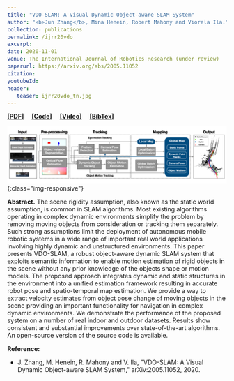 ```yaml
---
title: "VDO-SLAM: A Visual Dynamic Object-aware SLAM System"
author: "<b>Jun Zhang</b>, Mina Henein, Robert Mahony and Viorela Ila."
collection: publications
permalink: /ijrr20vdo
excerpt: 
date: 2020-11-01
venue: The International Journal of Robotics Research (under review)
paperurl: https://arxiv.org/abs/2005.11052
citation: 
youtubeId: 
header:
   teaser: ijrr20vdo_tn.jpg
---
```


<a href="https://arxiv.org/pdf/2005.11052.pdf" target="_blank"><b>[PDF]</b></a>&emsp;
<a href="https://github.com/halajun/VDO_SLAM" target="_blank"><b>[Code]</b></a>&emsp;
<a href="https://drive.google.com/file/d/1PbL4KiJ3sUhxyJSQPZmRP6mgi9dIC0iu/view" target="_blank"><b>[Video]</b></a>&emsp;
<a href="https://halajun.github.io/files/zhang20vdoslam.txt" target="_blank"><b>[BibTex]</b></a>

![firenet_banner](/images/banners/ijrr20vdo.png){:class="img-responsive"}

<b>Abstract.</b> 
The scene rigidity assumption, also known as the static world assumption, is common in SLAM algorithms. Most existing algorithms operating in complex dynamic environments simplify the problem by removing moving objects from consideration or tracking them separately. Such strong assumptions limit the deployment of autonomous mobile robotic systems in a wide range of important real world applications involving highly dynamic and unstructured environments. This paper presents VDO-SLAM, a robust object-aware dynamic SLAM system that exploits semantic information to enable motion estimation of rigid objects in the scene without any prior knowledge of the objects shape or motion models. The proposed approach integrates dynamic and static structures in the environment into a unified estimation framework resulting in accurate robot pose and spatio-temporal map estimation. We provide a way to extract velocity estimates from object pose change of moving objects in the scene providing an important functionality for navigation in complex dynamic environments. We demonstrate the performance of the proposed system on a number of real indoor and outdoor datasets. Results show consistent and substantial improvements over state-of-the-art algorithms. An open-source version of the source code is available.


<b>Reference:</b>
* J. Zhang, M. Henein, R. Mahony and V. Ila, "VDO-SLAM: A Visual Dynamic Object-aware SLAM System," arXiv:2005.11052, 2020.
